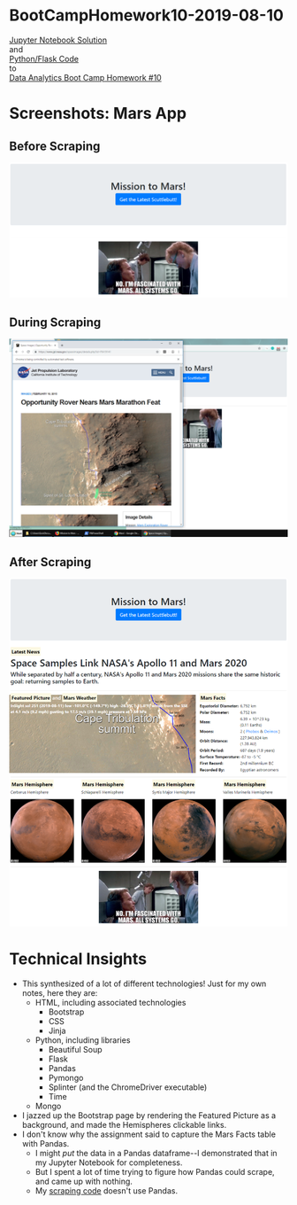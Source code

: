 # BootCampHomework10-2019-08-10

[Jupyter Notebook Solution](https://github.com/ekenigsberg/BootCampHomework10-2019-08-10/blob/master/mission_to_mars.ipynb)<br/>
and<br/>
[Python/Flask Code](https://github.com/ekenigsberg/BootCampHomework10-2019-08-10/blob/master/app.py)<br/>
to<br/>
[Data Analytics Boot Camp Homework #10](https://github.com/the-Coding-Boot-Camp-at-UT/UTAMCB201904DATA3/blob/master/12-Web-Scraping-and-Document-Databases/Homework/Instructions/README.md)

# Screenshots: Mars App
## Before Scraping
![Before Scraping](https://github.com/ekenigsberg/BootCampHomework10-2019-08-10/blob/master/img/Screenshot01-before%20scrape.png)
## During Scraping
![During Scraping](https://github.com/ekenigsberg/BootCampHomework10-2019-08-10/blob/master/img/Screenshot02-during%20scrape.png)
## After Scraping
![After Scraping](https://github.com/ekenigsberg/BootCampHomework10-2019-08-10/blob/master/img/Screenshot03-after%20scrape.png)

# Technical Insights

* This synthesized of a lot of different technologies! Just for my own notes, here they are:
  * HTML, including associated technologies
    * Bootstrap
    * CSS
    * Jinja
  * Python, including libraries
    * Beautiful Soup
    * Flask
    * Pandas
    * Pymongo
    * Splinter (and the ChromeDriver executable)
    * Time
  * Mongo
* I jazzed up the Bootstrap page by rendering the Featured Picture as a background, and made the Hemispheres clickable links.
* I don't know why the assignment said to capture the Mars Facts table with Pandas.
  * I might *put* the data in a Pandas dataframe--I demonstrated that in my Jupyter Notebook for completeness.
  * But I spent a lot of time trying to figure how Pandas could scrape, and came up with nothing.
  * My [scraping code](https://github.com/ekenigsberg/BootCampHomework10-2019-08-10/blob/master/scrape_mars.py) doesn't use Pandas.
